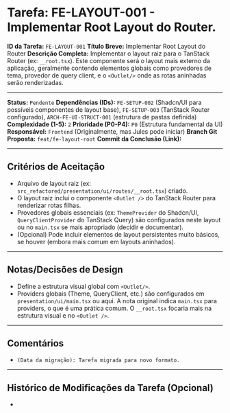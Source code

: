 # Tarefa: FE-LAYOUT-001 - Implementar Root Layout do Router.

**ID da Tarefa:** `FE-LAYOUT-001`
**Título Breve:** Implementar Root Layout do Router
**Descrição Completa:**
Implementar o layout raiz para o TanStack Router (ex: `__root.tsx`). Este componente será o layout mais externo da aplicação, geralmente contendo elementos globais como provedores de tema, provedor de query client, e o `<Outlet/>` onde as rotas aninhadas serão renderizadas.

---

**Status:** `Pendente`
**Dependências (IDs):** `FE-SETUP-002` (Shadcn/UI para possíveis componentes de layout base), `FE-SETUP-003` (TanStack Router configurado), `ARCH-FE-UI-STRUCT-001` (estrutura de pastas definida)
**Complexidade (1-5):** `2`
**Prioridade (P0-P4):** `P0` (Estrutura fundamental da UI)
**Responsável:** `Frontend` (Originalmente, mas Jules pode iniciar)
**Branch Git Proposta:** `feat/fe-layout-root`
**Commit da Conclusão (Link):**

---

## Critérios de Aceitação
- Arquivo de layout raiz (ex: `src_refactored/presentation/ui/routes/__root.tsx`) criado.
- O layout raiz inclui o componente `<Outlet />` do TanStack Router para renderizar rotas filhas.
- Provedores globais essenciais (ex: `ThemeProvider` do Shadcn/UI, `QueryClientProvider` do TanStack Query) são configurados neste layout ou no `main.tsx` se mais apropriado (decidir e documentar).
- (Opcional) Pode incluir elementos de layout persistentes muito básicos, se houver (embora mais comum em layouts aninhados).

---

## Notas/Decisões de Design
- Define a estrutura visual global com `<Outlet/>`.
- Providers globais (Theme, QueryClient, etc.) são configurados em `presentation/ui/main.tsx` ou aqui. A nota original indica `main.tsx` para providers, o que é uma prática comum. O `__root.tsx` focaria mais na estrutura visual e no `<Outlet />`.

---

## Comentários
- `(Data da migração): Tarefa migrada para novo formato.`

---

## Histórico de Modificações da Tarefa (Opcional)
-
